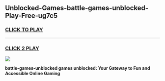 
## Unblocked-Games-battle-games-unblocked-Play-Free-ug7c5
<h3>
<a href="https://premium76.site?title=battle-games-unblocked&ref=21A">CLICK TO PLAY</a></h3>
<hr>

<h3>
<a href="https://premium76.site?title=battle-games-unblocked&ref=21A">CLICK 2 PLAY</a>
  
</h3>

<a href="https://premium76.site?title=battle-games-unblocked&ref=21A"><img src="https://clearcache.store/games.png"></a>


**battle-games-unblocked games unblocked: Your Gateway to Fun and Accessible Online Gaming**
